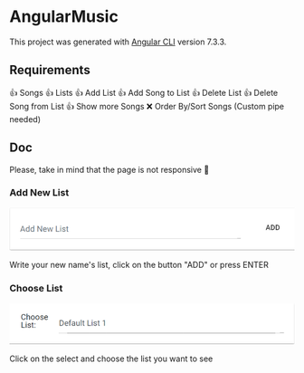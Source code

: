 # AngularMusic

This project was generated with [Angular CLI](https://github.com/angular/angular-cli) version 7.3.3.

## Requirements

👍 Songs
👍 Lists
👍 Add List
👍 Add Song to List
👍 Delete List
👍 Delete Song from List
👍 Show more Songs
❌ Order By/Sort Songs (Custom pipe needed)


## Doc

Please, take in mind that the page is not responsive 🤷‍

### Add New List

![New List Input](screenshots/ang-music-1.PNG)  

Write your new name's list, click on the button "ADD" or press ENTER  

### Choose List

![Choose List Select](screenshots/ang-music-2.PNG)  

Click on the select and choose the list you want to see  